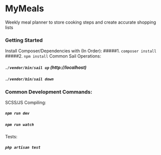 # MyMeals
Weekly meal planner to store cooking steps and create accurate shopping lists

### Getting Started
Install Composer/Dependencies with (In Order):
#####1. `composer install`
#####2. `npm install`
Common Sail Operations:
##### `./vendor/bin/sail up` (http://localhost)
##### `./vendor/bin/sail down`

### Common Development Commands:
SCSS/JS Compiling:
##### `npm run dev`
##### `npm run watch`
Tests:
##### `php artisan test`